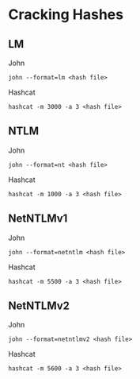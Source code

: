 # Cracking Hashes

## LM
John
```
john --format=lm <hash file>
```
Hashcat
```
hashcat -m 3000 -a 3 <hash file>
```
## NTLM
John
```
john --format=nt <hash file>
```
Hashcat
```
hashcat -m 1000 -a 3 <hash file>
```

## NetNTLMv1
John
```
john --format=netntlm <hash file>
```
Hashcat
```
hashcat -m 5500 -a 3 <hash file>
```
## NetNTLMv2
John
```
john --format=netntlmv2 <hash file>
```
Hashcat
```
hashcat -m 5600 -a 3 <hash file>
```
